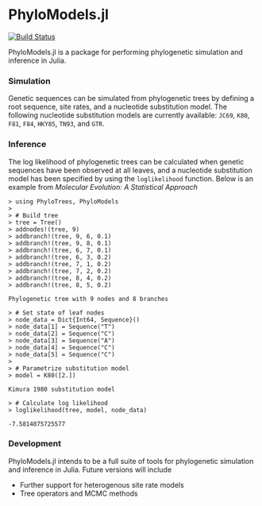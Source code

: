 # PhyloModels.jl

[![Build Status](https://travis-ci.org/jangevaare/PhyloModels.jl.svg?branch=master)](https://travis-ci.org/jangevaare/PhyloModels.jl)

PhyloModels.jl is a package for performing phylogenetic simulation and inference in Julia.


### Simulation
Genetic sequences can be simulated from phylogenetic trees by defining a root sequence, site rates, and a nucleotide substitution model. The following nucleotide substitution models are currently available: `JC69`, `K80`, `F81`, `F84`, `HKY85`, `TN93`, and `GTR`.


### Inference
The log likelihood of phylogenetic trees can be calculated when genetic sequences have been observed at all leaves, and a nucleotide substitution model has been specified by using the `loglikelihood` function. Below is an example from *Molecular Evolution: A Statistical Approach*

    > using PhyloTrees, PhyloModels
    >
    > # Build tree
    > tree = Tree()
    > addnodes!(tree, 9)
    > addbranch!(tree, 9, 6, 0.1)
    > addbranch!(tree, 9, 8, 0.1)
    > addbranch!(tree, 6, 7, 0.1)
    > addbranch!(tree, 6, 3, 0.2)
    > addbranch!(tree, 7, 1, 0.2)
    > addbranch!(tree, 7, 2, 0.2)
    > addbranch!(tree, 8, 4, 0.2)
    > addbranch!(tree, 8, 5, 0.2)

    Phylogenetic tree with 9 nodes and 8 branches

    > # Set state of leaf nodes
    > node_data = Dict{Int64, Sequence}()
    > node_data[1] = Sequence("T")
    > node_data[2] = Sequence("C")
    > node_data[3] = Sequence("A")
    > node_data[4] = Sequence("C")
    > node_data[5] = Sequence("C")
    >
    > # Parametrize substitution model
    > model = K80([2.])

    Kimura 1980 substitution model

    > # Calculate log likelihood
    > loglikelihood(tree, model, node_data)

    -7.5814075725577

### Development
PhyloModels.jl intends to be a full suite of tools for phylogenetic simulation and inference in Julia. Future versions will include
* Further support for heterogenous site rate models
* Tree operators and MCMC methods
